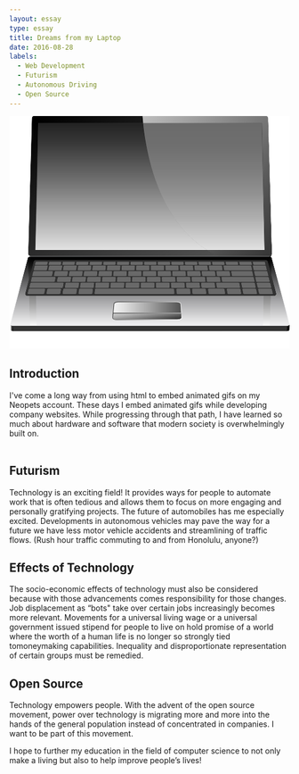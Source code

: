 ```yaml
---
layout: essay
type: essay
title: Dreams from my Laptop
date: 2016-08-28
labels:
  - Web Development
  - Futurism
  - Autonomous Driving
  - Open Source
---
```


<img class="ui medium right floated rounded image" src="../images/laptop.png">
<h2>Introduction</h2>
I've come a long way from using html to embed animated gifs on my Neopets account. These days I embed animated gifs while developing company websites. While progressing through that path, I have learned so much about hardware and software that modern society is overwhelmingly built on.
<br /><br />
<h2>Futurism</h2>
Technology is an exciting field! It provides ways for people to automate work that is often tedious and allows them to focus on more engaging and personally gratifying projects. 
The future of automobiles has me especially excited. Developments in autonomous vehicles may pave the way for a future we have less motor vehicle accidents and streamlining of traffic flows. (Rush hour traffic commuting to and from Honolulu, anyone?)

<h2>Effects of Technology</h2>
The socio-economic effects of technology must also be considered because with those advancements comes responsibility for those changes. Job displacement as “bots" take over certain jobs increasingly becomes more relevant. Movements for a universal living wage or a universal government issued stipend for people to live on hold promise of a world where the worth of a human life is no longer so strongly tied tomoneymaking capabilities.
Inequality and disproportionate representation of certain groups must be remedied.

<h2>Open Source</h2>
Technology empowers people. With the advent of the open source movement, power over technology is migrating more and more into the hands of the general population instead of
concentrated in companies. I want to be part of this movement. 

I hope to further my education in the field of computer science to not only make a living but also to help improve people’s lives!
